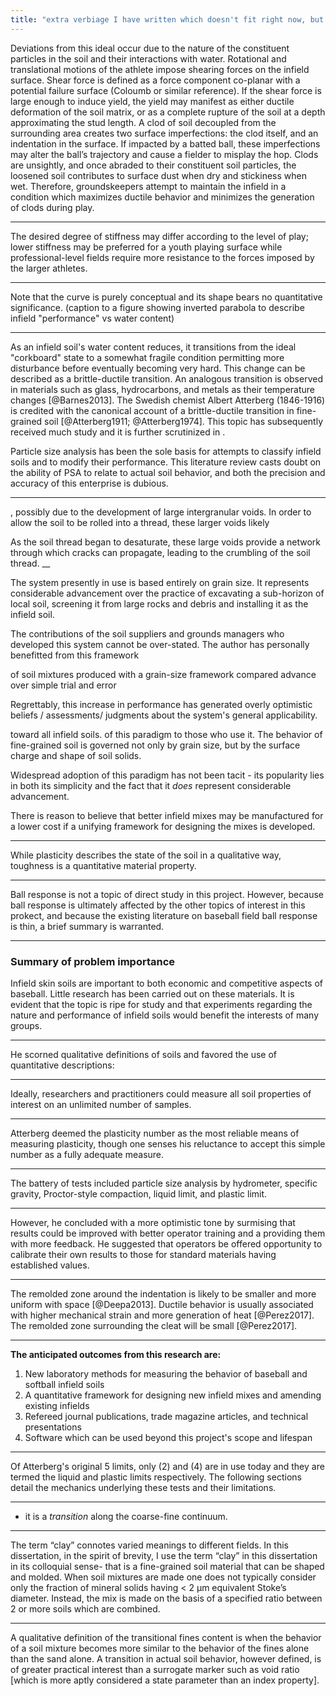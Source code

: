 ```yaml
---
title: "extra verbiage I have written which doesn't fit right now, but I don't want to throw away"
---
```


Deviations from this ideal occur due to the nature of the constituent particles in the soil and their interactions with water. Rotational and translational motions of the athlete impose shearing forces on the infield surface. Shear force is defined as a force component co-planar with a potential failure surface (Coloumb or similar reference). If the shear force is large enough to induce yield, the yield may manifest as either ductile deformation of the soil matrix, or as a complete rupture of the soil at a depth approximating the stud length. A clod of soil decoupled from the surrounding area creates two surface imperfections: the clod itself, and an indentation in the surface. If impacted by a batted ball, these imperfections may alter the ball’s trajectory and cause a fielder to misplay the hop. Clods are unsightly, and once abraded to their constituent soil particles, the loosened soil contributes to surface dust when dry and stickiness when wet. Therefore, groundskeepers attempt to maintain the infield in a condition which maximizes ductile behavior and minimizes the generation of clods during play. 

___

The desired degree of stiffness may differ according to the level of play; lower stiffness may be preferred for a youth playing surface while professional-level fields require more resistance to the forces imposed by the larger athletes.  

___

Note that the curve is purely conceptual and its shape bears no quantitative significance.  (caption to a figure showing inverted parabola to describe infield "performance" vs water content)

___

As an infield soil's water content reduces, it transitions from the ideal "corkboard" state to a somewhat fragile condition permitting more disturbance before eventually becoming very hard. This change can be described as a brittle-ductile transition. An analogous transition is observed in materials such as glass, hydrocarbons, and metals as their temperature changes [@Barnes2013]. The Swedish chemist Albert Atterberg (1846-1916) is credited with the canonical account of a brittle-ductile transition in fine-grained soil [@Atterberg1911; @Atterberg1974]. This topic has subsequently received much study and it is further scrutinized in . 

Particle size analysis has been the sole basis for attempts to classify infield soils and to modify their performance. This literature review casts doubt on the ability of PSA to relate to actual soil behavior, and both the precision and accuracy of this enterprise is dubious. 

___
, possibly due to the development of large intergranular voids. In order to allow the soil to be rolled into a thread, these larger voids likely 

As the soil thread began to desaturate, these large voids provide a network through which cracks can propagate, leading to the crumbling of the soil thread. 
__

The system presently in use is based entirely on grain size. It represents considerable advancement over the practice of 
excavating a sub-horizon of local soil,
screening it from large rocks and debris and installing it as the infield soil. 

The contributions of the soil suppliers and grounds managers who developed this 
system cannot be over-stated. The author has personally benefitted from this framework

of soil mixtures produced with a grain-size framework compared advance over simple trial and error 

Regrettably, this increase in performance has generated overly optimistic beliefs / assessments/ judgments about the system's general applicability.

 toward all infield soils.  of this paradigm to those who use it. 
The behavior of fine-grained soil is governed not only by grain size, but by the surface charge and shape of soil solids. 

Widespread adoption of this paradigm has not been tacit - its popularity lies in both its simplicity and the fact that it _does_ represent 
considerable advancement. 

There is reason to believe that better infield mixes may be manufactured for a lower cost if a unifying framework for designing the mixes is developed.

___

While plasticity describes the state of the soil in a qualitative way, toughness is a quantitative material property.  
___

Ball response is not a topic of direct study in this project. However, because ball response is ultimately affected by the other topics of interest in this prokect, and because the existing literature on baseball field ball response is thin, a brief summary is warranted. 

___


### Summary of problem importance 

Infield skin soils are important to both economic and competitive aspects of baseball. Little research has been carried out on these materials. It is evident that the topic is ripe for study and that experiments regarding the nature and performance of infield soils would benefit the interests of many groups.

___

He scorned qualitative definitions of soils and favored the use of quantitative descriptions:

___

Ideally, researchers and practitioners could measure all soil properties of interest on an unlimited number of samples. 

___

Atterberg deemed the plasticity number as the most reliable means of measuring plasticity, though one senses his reluctance to accept this simple number as a fully adequate measure. 

___

The battery of tests included particle size analysis by hydrometer, specific gravity, Proctor-style compaction, liquid limit, and plastic limit.
___

However, he concluded with a more optimistic tone by surmising that results could be improved with better operator training and a providing them with more feedback. He suggested that operators be offered opportunity to calibrate their own results to those for standard materials having established values. 

___


The remolded zone around the indentation is likely to be smaller and more uniform with space [@Deepa2013]. Ductile behavior is usually associated with higher mechanical strain and more generation of heat [@Perez2017]. The remolded zone surrounding the cleat will be small [@Perez2017]. 

___



**The anticipated outcomes from this research are:**
  
1. New laboratory methods for measuring the behavior of baseball and softball infield soils
2. A quantitative framework for designing new infield mixes and amending existing infields
3. Refereed journal publications, trade magazine articles, and technical presentations
4. Software which can be used beyond this project's scope and lifespan

___

Of Atterberg's original 5 limits, only (2) and (4) are in use today and they are termed the liquid and plastic limits respectively. 
The following sections detail the mechanics underlying these tests and their limitations. 

___

 - it is a _transition_ along the coarse-fine continuum.
 
___

The term “clay” connotes varied meanings to different fields. In this dissertation, in the spirit of brevity, I use the term “clay” in this dissertation in its colloquial sense- that is a fine-grained soil material that can be shaped and molded. When soil mixtures are made one does not typically consider only the fraction of mineral solids having < 2 μm equivalent Stoke’s diameter. Instead, the mix is made on the basis of a specified ratio between 2 or more soils which are combined. 
____

A qualitative definition of the transitional fines content is when the behavior of a soil mixture becomes more similar to the behavior of the fines alone than the sand alone. A transition in actual soil behavior, however defined, is of greater practical interest than a surrogate marker such as void ratio [which is more aptly considered a state parameter than an index property].
